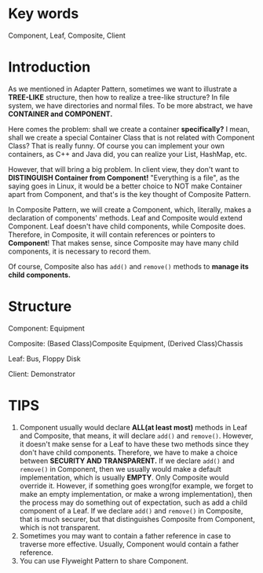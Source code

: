 # Key words

Component, Leaf, Composite, Client



# Introduction

As we mentioned in Adapter Pattern, sometimes we want to illustrate a **TREE-LIKE** structure, then how to realize a tree-like structure? In file system, we have directories and normal files. To be more abstract, we have **CONTAINER and COMPONENT.** 

Here comes the problem: shall we create a container **specifically?** I mean, shall we create a special Container Class that is not related with Component Class? That is really funny. Of course you can implement your own containers, as C++ and Java did, you can realize your List, HashMap, etc. 

However, that will bring a big problem. In client view, they don't want to **DISTINGUISH Container from Component!** "Everything is a file", as the saying goes in Linux, it would be a better choice to NOT make Container apart from Component,  and that's is the key thought of Composite Pattern.

In Composite Pattern, we will create a Component, which,  literally, makes a declaration of components' methods. Leaf and Composite would extend Component. Leaf doesn't have child components, while Composite does. Therefore, in Composite, it will contain references or pointers to **Component**! That makes sense, since Composite may have many child components, it is necessary to record them.

Of course, Composite also has `add()` and `remove()` methods to **manage its child components.**



# Structure

Component: Equipment

Composite: (Based Class)Composite Equipment, (Derived Class)Chassis

Leaf: Bus, Floppy Disk

Client: Demonstrator



# TIPS

1. Component usually would declare **ALL(at least most)** methods in Leaf and Composite, that means, it will declare `add()` and `remove()`. However, it doesn't make sense for a Leaf to have these two methods since they don't have child components. 
   Therefore, we have to make a choice between **SECURITY AND TRANSPARENT.** If we declare `add()` and  `remove()` in Component, then we usually would make a default implementation, which is usually **EMPTY**. Only Composite would override it. However, if something goes wrong(for example, we forget to make an empty implementation, or make a wrong implementation), then the process may do something out of expectation, such as add a child component of a Leaf.
   If we declare `add()` and `remove()` in Composite, that is much  securer, but that distinguishes Composite from Component, which is not transparent.
2. Sometimes you may want to contain a father reference in case to traverse more effective. Usually, Component would contain a father reference.
3. You can use Flyweight Pattern to share Component.